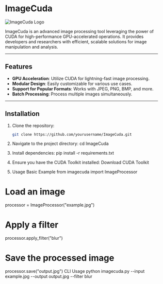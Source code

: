 # ImageCuda

![ImageCuda Logo](link-to-logo.png)

ImageCuda is an advanced image processing tool leveraging the power of CUDA for high-performance GPU-accelerated operations. It provides developers and researchers with efficient, scalable solutions for image manipulation and analysis.

---

## Features
- **GPU Acceleration**: Utilize CUDA for lightning-fast image processing.
- **Modular Design**: Easily customizable for various use cases.
- **Support for Popular Formats**: Works with JPEG, PNG, BMP, and more.
- **Batch Processing**: Process multiple images simultaneously.

---

## Installation

1. Clone the repository:
   ```bash
   git clone https://github.com/yourusername/ImageCuda.git
2. Navigate to the project directory:
cd ImageCuda

3. Install dependencies:
pip install -r requirements.txt

4. Ensure you have the CUDA Toolkit installed: Download CUDA Toolkit

5. Usage
Basic Example
from imagecuda import ImageProcessor

# Load an image
processor = ImageProcessor("example.jpg")

# Apply a filter
processor.apply_filter("blur")

# Save the processed image
processor.save("output.jpg")
CLI Usage
python imagecuda.py --input example.jpg --output output.jpg --filter blur
